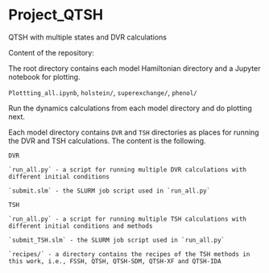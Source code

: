# Project_QTSH
QTSH with multiple states and DVR calculations

Content of the repository:

The root directory contains each model Hamiltonian directory and a Jupyter notebook for plotting.

`Plottting_all.ipynb`, `holstein/`, `superexchange/`, `phenol/`

Run the dynamics calculations from each model directory and do plotting next.

Each model directory contains `DVR` and `TSH` directories as places for running the DVR and TSH calculations. The content is the following.

`DVR`

    `run_all.py` - a script for running multiple DVR calculations with different initial conditions

    `submit.slm` - the SLURM job script used in `run_all.py`

`TSH`

    `run_all.py` - a script for running multiple TSH calculations with different initial conditions and methods

    `submit_TSH.slm` - the SLURM job script used in `run_all.py`

    `recipes/` - a directory contains the recipes of the TSH methods in this work, i.e., FSSH, QTSH, QTSH-SDM, QTSH-XF and QTSH-IDA

